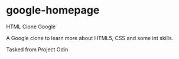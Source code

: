 # google-homepage
HTML Clone Google

A Google clone to learn more about HTML5, CSS and some int skills.

Tasked from Project Odin
